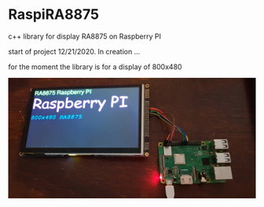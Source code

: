 # RaspiRA8875
c++ library for display RA8875 on Raspberry PI

start of project 12/21/2020.
In creation ...

for the moment the library is for a display of 800x480

![](assets/20201227_163552.png)
